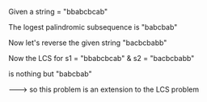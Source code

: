 Given a string  = "bbabcbcab"

The logest palindromic subsequence is "babcbab"

Now let's reverse the given string "bacbcbabb"

Now the LCS for
s1 = "bbabcbcab"
&
s2 = "bacbcbabb"

is nothing but "babcbab"

---> so this problem is an extension to the LCS problem